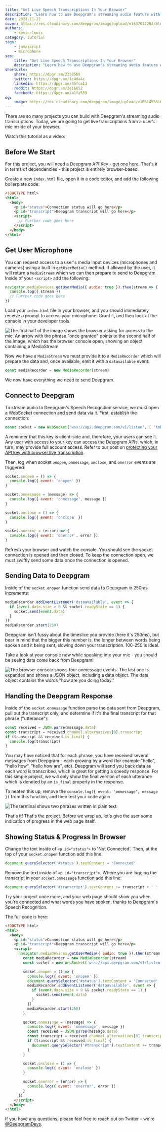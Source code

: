 ```yaml
---
title: "Get Live Speech Transcriptions In Your Browser"
description: "Learn how to use Deepgram's streaming audio feature with one HTML file."
date: 2021-11-22
cover: https://res.cloudinary.com/deepgram/image/upload/v1637012204/blog/2021/11/live-transcription-mic-browser/Get-Live-Speech-Transcriptions-In-Browser%402x.jpg
authors:
    - kevin-lewis
category: tutorial
tags:
    - javascript
    - microphone
seo:
    title: "Get Live Speech Transcriptions In Your Browser"
    description: "Learn how to use Deepgram's streaming audio feature with one HTML file."
shorturls:
    share: https://dpgr.am/23585b8
    twitter: https://dpgr.am/fc4da4c
    linkedin: https://dpgr.am/45fca13
    reddit: https://dpgr.am/2e16852
    facebook: https://dpgr.am/a1fa559
og:
    image: https://res.cloudinary.com/deepgram/image/upload/v1661453810/blog/live-transcription-mic-browser/ograph.png
---
```


There are so many projects you can build with Deepgram's streaming audio transcriptions. Today, we are going to get live transcriptions from a user's mic inside of your browser.

Watch this tutorial as a video:

<youtube id="kIyPX16zuQY"></youtube>

## Before We Start

For this project, you will need a Deepgram API Key - [get one here](https://console.deepgram.com/signup?jump=keys). That's it in terms of dependencies - this project is entirely browser-based.

Create a new `index.html` file, open it in a code editor, and add the following boilerplate code:

```html
<!DOCTYPE html>
<html>
  <body>
    <p id="status">Connection status will go here</p>
    <p id="transcript">Deepgram transcript will go here</p>
    <script>
      // Further code goes here
    </script>
  </body>
</html>
```

## Get User Microphone

You can request access to a user's media input devices (microphones and cameras) using a built in `getUserMedia()` method. If allowed by the user, it will return a `MediaStream` which we can then prepare to send to Deepgram. Inside of your `<script>` add the following:

```js
navigator.mediaDevices.getUserMedia({ audio: true }).then(stream => {
  console.log({ stream })
  // Further code goes here
})
```

Load your `index.html` file in your browser, and you should immediately receive a prompt to access your microphone. Grant it, and then look at the console in your developer tools.

![The first half of the image shows the browser asking for access to the mic. An arrow with the phrase "once granted" points to the second half of the image, which has the browser console open, showing an object containing a MediaStream](https://res.cloudinary.com/deepgram/image/upload/v1637186575/blog/2021/11/live-transcription-mic-browser/granting-mic.png)

Now we have a `MediaStream` we must provide it to a `MediaRecorder` which will prepare the data and, once available, emit it with a `datavailable` event:

```js
const mediaRecorder = new MediaRecorder(stream)
```

We now have everything we need to send Deepgram.

## Connect to Deepgram

To stream audio to Deepgram's Speech Recognition service, we must open a WebSocket connection and send data via it. First, establish the connection:

```js
const socket = new WebSocket('wss://api.deepgram.com/v1/listen', [ 'token', 'YOUR_DEEPGRAM_API_KEY' ])
```

<Alert type="warning">
A reminder that this key is client-side and, therefore, your users can see it. Any user with access to your key can access the Deepgram APIs, which, in turn, may provide full account access. Refer to our post on <a href="https://developers.deepgram.com/blog/2022/01/protecting-api-key/">protecting your API key with browser live transcription</a>.
</Alert>

Then, log when socket `onopen`, `onmessage`, `onclose`, and `onerror` events are triggered:

```js
socket.onopen = () => {
  console.log({ event: 'onopen' })
}

socket.onmessage = (message) => {
  console.log({ event: 'onmessage', message })
}

socket.onclose = () => {
  console.log({ event: 'onclose' })
}

socket.onerror = (error) => {
  console.log({ event: 'onerror', error })
}
```

Refresh your browser and watch the console. You should see the socket connection is opened and then closed. To keep the connection open, we must swiftly send some data once the connection is opened.

## Sending Data to Deepgram

Inside of the `socket.onopen` function send data to Deepgram in 250ms increments:

```js
mediaRecorder.addEventListener('dataavailable', event => {
  if (event.data.size > 0 && socket.readyState == 1) {
    socket.send(event.data)
  }
})
mediaRecorder.start(250)
```

Deepgram isn't fussy about the timeslice you provide (here it's 250ms), but bear in mind that the bigger this number is, the longer between words being spoken and it being sent, slowing down your transcription. 100-250 is ideal.

Take a look at your console now while speaking into your mic - you should be seeing data come back from Deepgram!

![The browser console shows four onmessage events. The last one is expanded and shows a JSON object, including a data object. The data object contains the words "how are you doing today."](https://res.cloudinary.com/deepgram/image/upload/v1635938341/blog/2021/11/live-transcription-mic-browser/onmessage.png)

## Handling the Deepgram Response

Inside of the `socket.onmessage` function parse the data sent from Deepgram, pull out the transcript only, and determine if it's the final transcript for that phrase ("utterance"):

```js
const received = JSON.parse(message.data)
const transcript = received.channel.alternatives[0].transcript
if (transcript && received.is_final) {
  console.log(transcript)
}
```

You may have noticed that for each phrase, you have received several messages from Deepgram - each growing by a word (for example "hello", "hello how", "hello how are", etc). Deepgram will send you back data as each word is transcribed, which is great for getting a speedy response. For this simple project, we will only show the final version of each utterance which is denoted by an `is_final` property in the response.

To neaten this up, remove the `console.log({ event: 'onmessage', message })` from this function, and then test your code again.

![The terminal shows two phrases written in plain text.](https://res.cloudinary.com/deepgram/image/upload/v1635938773/blog/2021/11/live-transcription-mic-browser/is_final-log.png)

That's it! That's the project. Before we wrap up, let's give the user some indication of progress in the web page itself.

## Showing Status & Progress In Browser

Change the text inside of `<p id="status">` to 'Not Connected'. Then, at the top of your `socket.onopen` function add this line:

```js
document.querySelector('#status').textContent = 'Connected'
```

Remove the text inside of `<p id="transcript">`. Where you are logging the transcript in your `socket.onmessage` function add this line:

```js
document.querySelector('#transcript').textContent += transcript + ' '
```

Try your project once more, and your web page should show you when you're connected and what words you have spoken, thanks to Deepgram's Speech Recognition.

The full code is here:

```html
<!DOCTYPE html>
<html>
  <body>
    <p id="status">Connection status will go here</p>
    <p id="transcript">Deepgram transcript will go here</p>
    <script>
      navigator.mediaDevices.getUserMedia({ audio: true }).then(stream => {
        const mediaRecorder = new MediaRecorder(stream)
        const socket = new WebSocket('wss://api.deepgram.com/v1/listen', [ 'token', 'YOUR_DEEPGRAM_API_KEY' ])

        socket.onopen = () => {
          console.log({ event: 'onopen' })
          document.querySelector('#status').textContent = 'Connected'
          mediaRecorder.addEventListener('dataavailable', event => {
            if (event.data.size > 0 && socket.readyState == 1) {
              socket.send(event.data)
            }
          })
          mediaRecorder.start(250)
        }

        socket.onmessage = (message) => {
          console.log({ event: 'onmessage', message })
          const received = JSON.parse(message.data)
          const transcript = received.channel.alternatives[0].transcript
          if (transcript && received.is_final) {
            document.querySelector('#transcript').textContent += transcript + ' '
          }
        }

        socket.onclose = () => {
          console.log({ event: 'onclose' })
        }

        socket.onerror = (error) => {
          console.log({ event: 'onerror', error })
        }
      })
    </script>
  </body>
</html>
```

If you have any questions, please feel free to reach out on Twitter - we're [@DeepgramDevs](https://twitter.com/DeepgramDevs).

        